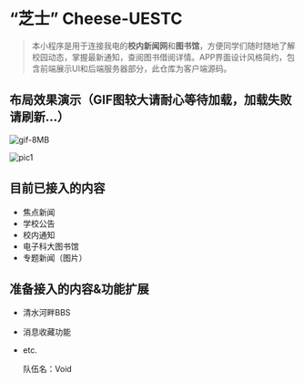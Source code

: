 # “芝士” Cheese-UESTC

> 本小程序是用于连接我电的**校内新闻网**和**图书馆**，方便同学们随时随地了解校园动态，掌握最新通知，查阅图书借阅详情。APP界面设计风格简约，包含前端展示UI和后端服务器部分，此仓库为客户端源码。

## 布局效果演示（GIF图较大请耐心等待加载，加载失败请刷新...）

![gif-8MB](http://p1.bqimg.com/4851/39a5b9c741d36e45.gif)

![pic1](http://i1.piimg.com/567571/fdc05eca186b4d62.jpg) 


## 目前已接入的内容

- 焦点新闻
- 学校公告
- 校内通知
- 电子科大图书馆
- 专题新闻（图片）

## 准备接入的内容&功能扩展

- 清水河畔BBS
- 消息收藏功能
- etc.


    队伍名：Void